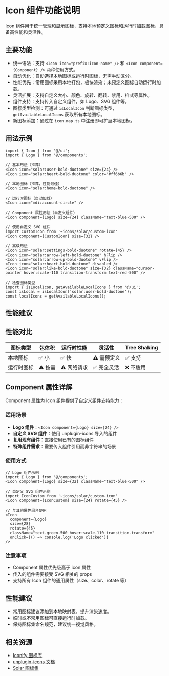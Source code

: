 # Icon 组件功能说明

Icon 组件用于统一管理和显示图标，支持本地预定义图标和运行时加载图标，具备高性能和灵活性。

## 主要功能

- 统一语法：支持 `<Icon icon="prefix:icon-name" />` 和 `<Icon component={Component} />` 两种使用方式。
- 自动优化：自动选择本地图标或运行时图标，无需手动区分。
- 性能优先：常用图标采用本地打包，极快渲染；未预定义图标自动运行时加载。
- 灵活扩展：支持自定义大小、颜色、旋转、翻转、禁用、样式等属性。
- 组件支持：支持传入自定义组件，如 Logo、SVG 组件等。
- 图标类型检测：可通过 `isLocalIcon` 判断图标类型，`getAvailableLocalIcons` 获取所有本地图标。
- 新图标添加：通过在 `icon.map.ts` 中注册即可扩展本地图标。

## 用法示例

```tsx
import { Icon } from '@/ui';
import { Logo } from '@/components';

// 基本用法（推荐）
<Icon icon="solar:user-bold-duotone" size={24} />
<Icon icon="solar:heart-bold-duotone" color="#ff6b6b" />

// 本地图标（推荐，性能最佳）
<Icon icon="solar:home-bold-duotone" />

// 运行时图标（自动加载）
<Icon icon="mdi:account-circle" />

// Component 属性用法（自定义组件）
<Icon component={Logo} size={24} className="text-blue-500" />

// 使用自定义 SVG 组件
import CustomIcon from '~icons/solar/custom-icon'
<Icon component={CustomIcon} size={32} />

// 高级用法
<Icon icon="solar:settings-bold-duotone" rotate={45} />
<Icon icon="solar:arrow-left-bold-duotone" hFlip />
<Icon icon="solar:arrow-up-bold-duotone" vFlip />
<Icon icon="solar:heart-bold-duotone" disabled />
<Icon icon="solar:like-bold-duotone" size={32} className="cursor-pointer hover:scale-110 transition-transform text-red-500" />

// 检查图标类型
import { isLocalIcon, getAvailableLocalIcons } from '@/ui';
const isLocal = isLocalIcon('solar:user-bold-duotone');
const localIcons = getAvailableLocalIcons();
```

## 性能建议

## 性能对比

| 图标类型   | 包体积  | 运行时性能  | 灵活性      | Tree Shaking |
| ---------- | ------- | ----------- | ----------- | ------------ |
| 本地图标   | ✅ 小   | ✅ 快       | ⚠️ 需预定义 | ✅ 支持      |
| 运行时图标 | ⚠️ 按需 | ⚠️ 网络请求 | ✅ 完全灵活 | ❌ 不适用    |

## Component 属性详解

Component 属性为 Icon 组件提供了自定义组件支持能力：

### 适用场景

- **Logo 组件**：`<Icon component={Logo} size={24} />`
- **自定义 SVG 组件**：使用 unplugin-icons 导入的组件
- **复用现有组件**：直接使用已有的图标组件
- **特殊组件需求**：需要传入组件引用而非字符串的场景

### 使用方式

```tsx
// Logo 组件示例
import { Logo } from '@/components';
<Icon component={Logo} size={32} className="text-blue-500" />

// 自定义 SVG 组件示例
import IconCustom from '~icons/solar/custom-icon'
<Icon component={IconCustom} size={24} rotate={45} />

// 与其他属性组合使用
<Icon
  component={Logo}
  size={28}
  rotate={45}
  className="text-green-500 hover:scale-110 transition-transform"
  onClick={() => console.log('Logo clicked')}
/>
```

### 注意事项

- Component 属性优先级高于 icon 属性
- 传入的组件需要接受 SVG 相关的 props
- 支持所有 Icon 组件的通用属性（size、color、rotate 等）

## 性能建议

- 常用图标建议添加到本地映射表，提升渲染速度。
- 临时或不常用图标可直接运行时加载。
- 保持图标集命名规范，建议统一视觉风格。

## 相关资源

- [Iconify 图标库](https://iconify.design/)
- [unplugin-icons 文档](https://github.com/antfu/unplugin-icons)
- [Solar 图标集](https://iconify.design/icon-sets/solar/)
